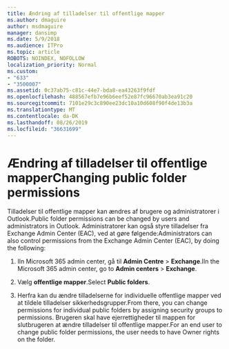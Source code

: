 ```yaml
---
title: Ændring af tilladelser til offentlige mapper
ms.author: dmaguire
author: msdmaguire
manager: dansimp
ms.date: 5/9/2018
ms.audience: ITPro
ms.topic: article
ROBOTS: NOINDEX, NOFOLLOW
localization_priority: Normal
ms.custom:
- "633"
- "3500007"
ms.assetid: 0c37ab75-c81c-44e7-bda8-ea43263f9fdf
ms.openlocfilehash: 488567efb7e96b6eef52e87fc96670ab3ea91c20
ms.sourcegitcommit: 7101e29c3c890ee23dc10a10d608f90f4de13b3a
ms.translationtype: MT
ms.contentlocale: da-DK
ms.lasthandoff: 08/26/2019
ms.locfileid: "36631699"
---
```

# <a name="changing-public-folder-permissions"></a><span data-ttu-id="c46bb-102">Ændring af tilladelser til offentlige mapper</span><span class="sxs-lookup"><span data-stu-id="c46bb-102">Changing public folder permissions</span></span>

<span data-ttu-id="c46bb-103">Tilladelser til offentlige mapper kan ændres af brugere og administratorer i Outlook.</span><span class="sxs-lookup"><span data-stu-id="c46bb-103">Public folder permissions can be changed by users and administrators in Outlook.</span></span> <span data-ttu-id="c46bb-104">Administratorer kan også styre tilladelser fra Exchange Admin Center (EAC), ved at gøre følgende:</span><span class="sxs-lookup"><span data-stu-id="c46bb-104">Administrators can also control permissions from the Exchange Admin Center (EAC), by doing the following:</span></span>
  
1. <span data-ttu-id="c46bb-105">IIn Microsoft 365 admin center, gå til **Admin Centre** \> **Exchange**.</span><span class="sxs-lookup"><span data-stu-id="c46bb-105">IIn the Microsoft 365 admin center, go to **Admin centers** \> **Exchange**.</span></span>

2. <span data-ttu-id="c46bb-106">Vælg **offentlige mapper**.</span><span class="sxs-lookup"><span data-stu-id="c46bb-106">Select **Public folders**.</span></span>

3. <span data-ttu-id="c46bb-107">Herfra kan du ændre tilladelserne for individuelle offentlige mapper ved at tildele tilladelser sikkerhedsgrupper.</span><span class="sxs-lookup"><span data-stu-id="c46bb-107">From there, you can change permissions for individual public folders by assigning security groups to permissions.</span></span> <span data-ttu-id="c46bb-108">Brugeren skal have ejerrettigheder til mappen for slutbrugeren at ændre tilladelser til offentlige mapper.</span><span class="sxs-lookup"><span data-stu-id="c46bb-108">For an end user to change public folder permissions, the user needs to have Owner rights on the folder.</span></span>
